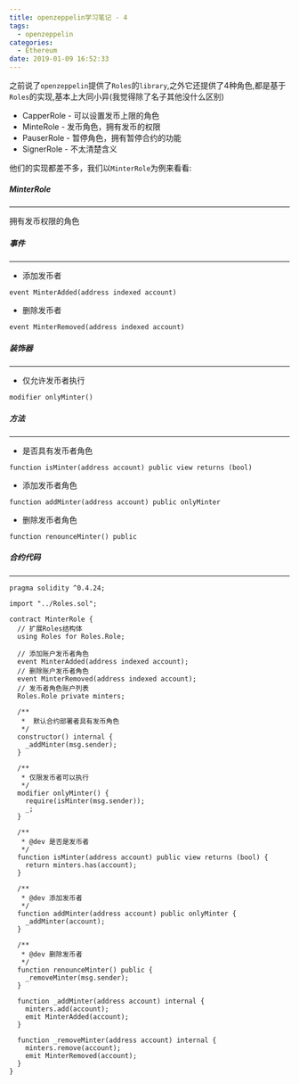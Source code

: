 ```yaml
---
title: openzeppelin学习笔记 - 4
tags:
  - openzeppelin
categories:
  - Ethereum
date: 2019-01-09 16:52:33
---
```


之前说了`openzeppelin`提供了`Roles`的`library`,之外它还提供了4种角色,都是基于`Roles`的实现,基本上大同小异(我觉得除了名子其他没什么区别)

* CapperRole  - 可以设置发币上限的角色
* MinteRole - 发币角色，拥有发币的权限
* PauserRole - 暂停角色，拥有暂停合约的功能
* SignerRole - 不太清楚含义

他们的实现都差不多，我们以`MinterRole`为例来看看:

##### MinterRole
---
拥有发币权限的角色

##### 事件
---

* 添加发币者

```
event MinterAdded(address indexed account)
```

* 删除发币者

```
event MinterRemoved(address indexed account)
```

<!-- more -->

##### 装饰器
---

* 仅允许发币者执行

```
modifier onlyMinter()
```

##### 方法
---

* 是否具有发币者角色

```
function isMinter(address account) public view returns (bool)
```

* 添加发币者角色

```
function addMinter(address account) public onlyMinter
```

* 删除发币者角色

```
function renounceMinter() public
```


##### 合约代码
---

```
pragma solidity ^0.4.24;

import "../Roles.sol";

contract MinterRole {
  // 扩展Roles结构体
  using Roles for Roles.Role;

  // 添加账户发币者角色
  event MinterAdded(address indexed account);
  // 删除账户发币者角色
  event MinterRemoved(address indexed account);
  // 发币者角色账户列表
  Roles.Role private minters;

  /**
   *  默认合约部署者具有发币角色
   */
  constructor() internal {
    _addMinter(msg.sender);
  }

  /**
   * 仅限发币者可以执行
   */
  modifier onlyMinter() {
    require(isMinter(msg.sender));
    _;
  }

  /**
   * @dev 是否是发币者
   */
  function isMinter(address account) public view returns (bool) {
    return minters.has(account);
  }

  /**
   * @dev 添加发币者
   */
  function addMinter(address account) public onlyMinter {
    _addMinter(account);
  }

  /**
   * @dev 删除发币者
   */
  function renounceMinter() public {
    _removeMinter(msg.sender);
  }

  function _addMinter(address account) internal {
    minters.add(account);
    emit MinterAdded(account);
  }

  function _removeMinter(address account) internal {
    minters.remove(account);
    emit MinterRemoved(account);
  }
}
```
